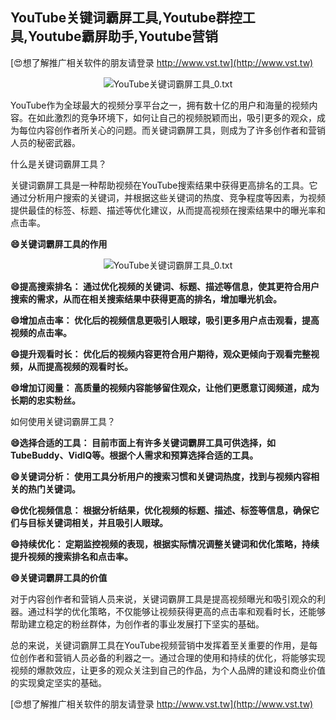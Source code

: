 ## **YouTube关键词霸屏工具,Youtube群控工具,Youtube霸屏助手,Youtube营销**

[😍想了解推广相关软件的朋友请登录 http://www.vst.tw](http://www.vst.tw)

 <center><img src="https://vst.tw/MP4/tuiguang/png/4.png" alt="YouTube关键词霸屏工具_0.txt"></center>

YouTube作为全球最大的视频分享平台之一，拥有数十亿的用户和海量的视频内容。在如此激烈的竞争环境下，如何让自己的视频脱颖而出，吸引更多的观众，成为每位内容创作者所关心的问题。而关键词霸屏工具，则成为了许多创作者和营销人员的秘密武器。

什么是关键词霸屏工具？

关键词霸屏工具是一种帮助视频在YouTube搜索结果中获得更高排名的工具。它通过分析用户搜索的关键词，并根据这些关键词的热度、竞争程度等因素，为视频提供最佳的标签、标题、描述等优化建议，从而提高视频在搜索结果中的曝光率和点击率。

**😄关键词霸屏工具的作用**

 <center><img src="https://vst.tw/MP4/tuiguang/png/4.png" alt="YouTube关键词霸屏工具_0.txt"></center>

**😄提高搜索排名： 通过优化视频的关键词、标题、描述等信息，使其更符合用户搜索的需求，从而在相关搜索结果中获得更高的排名，增加曝光机会。**

**😄增加点击率： 优化后的视频信息更吸引人眼球，吸引更多用户点击观看，提高视频的点击率。**

**😄提升观看时长： 优化后的视频内容更符合用户期待，观众更倾向于观看完整视频，从而提高视频的观看时长。**

**😄增加订阅量： 高质量的视频内容能够留住观众，让他们更愿意订阅频道，成为长期的忠实粉丝。**

如何使用关键词霸屏工具？

**😄选择合适的工具： 目前市面上有许多关键词霸屏工具可供选择，如TubeBuddy、VidIQ等。根据个人需求和预算选择合适的工具。**

**😄关键词分析： 使用工具分析用户的搜索习惯和关键词热度，找到与视频内容相关的热门关键词。**

**😄优化视频信息： 根据分析结果，优化视频的标题、描述、标签等信息，确保它们与目标关键词相关，并且吸引人眼球。**

**😄持续优化： 定期监控视频的表现，根据实际情况调整关键词和优化策略，持续提升视频的搜索排名和点击率。**

**😄关键词霸屏工具的价值**

对于内容创作者和营销人员来说，关键词霸屏工具是提高视频曝光和吸引观众的利器。通过科学的优化策略，不仅能够让视频获得更高的点击率和观看时长，还能够帮助建立稳定的粉丝群体，为创作者的事业发展打下坚实的基础。

总的来说，关键词霸屏工具在YouTube视频营销中发挥着至关重要的作用，是每位创作者和营销人员必备的利器之一。通过合理的使用和持续的优化，将能够实现视频的爆款效应，让更多的观众关注到自己的作品，为个人品牌的建设和商业价值的实现奠定坚实的基础。

[😍想了解推广相关软件的朋友请登录 http://www.vst.tw](http://www.vst.tw)



